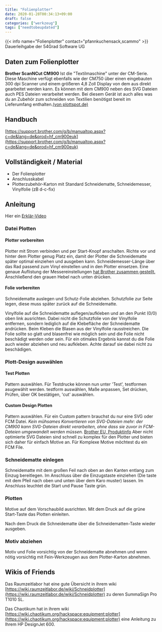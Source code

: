 ```yaml
---
title: "Folienplotter"
date: 2020-01-28T00:34:13+09:00
draft: false
categories: ["werkzeug"]
tags: ["needtobeupdated"]
---
```


{{< info name="Folienplotter"  contact="pfannkuchensack,scammo" >}}
Dauerleihgabe der 54Grad Software UG

## Daten zum Folienplotter

**Brother ScanNCut CM900**
Ist die "Textilmaschine" unter der CM-Serie. Diese Maschine verfügt ebenfalls wie der CM750 über einen eingebauten 300 dpi Scanner und einem größeren 4,8 Zoll Display von dem aus direkt gearbeitet werden kann. Es können mit dem CM900 neben des SVG Dateien auch PES Dateien verarbeitet werden. Bei diesem Gerät ist auch alles was du an Zubehör zum schneiden von Textilien benötigst bereit im Lieferumfang enthalten.[(von plottspot.de)](https://plottspot.de/p/brother-scanncut-cm900)

## Handbuch

[https://support.brother.com/g/b/manualtop.aspx?c=de&lang=de&prod=hf_cm900euk](https://support.brother.com/g/b/manualtop.aspx?c=de&lang=de&prod=hf_cm900euk)

## Vollständigkeit / Material

- Der Folienplotter
- Anschlusskabel
- Plotterzubehör-Karton mit Standard Schneidematte, Schneidemesser, Vinylfolie (zB d-c-fix)

## Anleitung

Hier ein [Erklär-Video](https://www.youtube.com/watch?v=f-u58itTouk)

### Datei Plotten

#### Plotter vorbereiten

Plotter mit Strom verbinden und per Start-Knopf anschalten.
Richte vor und hinter dem Plotter genug Platz ein, damit der Plotter die Schneidematte später optimal einziehen und ausgeben kann.
Schneidemesser-Länge über das Rad passend zum Vinyl einstellen und in den Plotter einsetzen.
Eine genaue Auflistung der Messereinstellungen [hat Brother zusammen gestellt.](https://support.brother.com/g/b/faqend.aspx?c=de&lang=de&prod=hf_cm900euk&faqid=faqh00000712_001)
Anschließend den grauen Hebel nach unten drücken.

#### Folie vorbereiten

Schneidematte auslegen und Schutz-Folie abziehen.
Schutzfolie zur Seite legen, diese muss später zurück auf die Schneidematte.

Vinylfolie auf die Schneidematte auflegen/aufkleben und an den Punkt (0/0) oben link ausrichten.
Dabei nicht die Schutzfolie von der Vinylfolie entfernen, sondern lediglich auf die Klebefläche der Schneidematte andrücken.
Beim Kleben die Blasen aus der Vinylfolie rausstreichen.
Die Folie sollte so glatt und blasenfrei wie möglich sein und die Folie nicht beschädigt werden oder sein.
Für ein otimales Ergebnis kannst du die Folie auch wieder abziehen und neu aufkleben. Achte darauf sie dabei nicht zu beschädigen.

### Plott-Design auswählen

#### Test Plotten

Pattern auswählen.
Für Testdrucke können nun unter 'Test', testformen asugewählt werden. testform auswählen, Maße anpassen, Set drücken, Prüfen, über OK bestätigen, 'cut' auswählen.

#### Custom Design Plotten

Pattern auswählen.
Für ein Custom pattern brauchst du nur eine SVG oder FCM Datei.
_Kein mühsames Konvertieren von SVG-Dateien mehr: der CM900 kann SVG-Dateien direkt verarbeiten, ohne dass sie zuvor in FCM-Dateien umgewandelt werden müssen._ [Brother EU, Produktinfo](https://www.brother.eu/-/media/product-downloads/bsme/de/scanncut_cm900_de.pdf)
Aber nicht optimierte SVG Dateien sind schnell zu komplex für den Plotter und bieten sich daher für einfach Motive an. Für Komplexe Motive möchtest du ein FCM File.

### Schneidematte einlegen

Schneidematte mit dem großen Feil nach oben an den Kanten entlang zum Einzug bereitlegen.
Im Anschluss über die Einzugstaste einziehen (Die taste mit dem Pfeil nach oben und unten über dem Karo muster) lassen.
Im Anschluss leuchtet die Start und Pause Taste grün.

### Plotten

Motive auf dem Vorschaubild ausrichten.
Mit dem Druck auf die grüne Start-Taste das Plotten einleiten.

Nach dem Druck die Schneidematte über die Schneidematten-Taste wieder ausgeben.

### Motiv abziehen

Motiv und Folie vorsichtig von der Schneidematte abnehmen und wenn nötig vorsichtig mit Fein-Werkzeugen aus dem Plotter-Karton abnehmen.

## Wikis of Friends

Das Raumzeitlabor hat eine gute Übersicht in ihrem wiki [https://wiki.raumzeitlabor.de/wiki/Schneidplotter](https://wiki.raumzeitlabor.de/wiki/Schneidplotter) zu deren SummaSign Pro T1010 SL.

Das Chaotikum hat in ihrem wiki [https://wiki.chaotikum.org/hackspace:equipment:plotter](https://wiki.chaotikum.org/hackspace:equipment:plotter) eine Anleitung zu Ihrem HP DesignJet 600.

